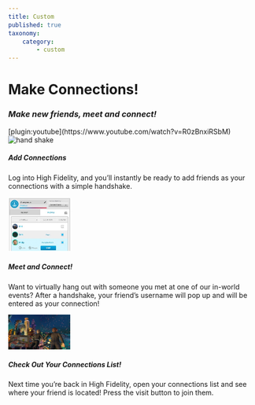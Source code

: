 ```yaml
---
title: Custom
published: true
taxonomy:
    category:
        - custom
---
```


<!--While modifying the content of this page, ensure to only replace the text and image and video URL information. Contact Nimisha to make changes to the design. -->





<div id="sec-pg-title">
  <h1>Make Connections!</h1>
  <h3><i>Make new friends, meet and connect!</i></h3>
</div>

<div id="video-container">
[plugin:youtube](https://www.youtube.com/watch?v=R0zBnxiRSbM)
</div>

<div id="sec-pg-body-1">
<img src="/sec-pg/hand-shake-big.gif" alt="hand shake" width=25% title="Handshake Swirl">
<h5 class="#sec-pg-body-1">Add Connections</h5>
<p>Log into High Fidelity, and you’ll instantly be ready to add friends as your connections with a simple handshake.</p>
</div>

<div id="sec-pg-body-2">
<img src="/sec-pg/connection-list.png" alt="connection-list" width=25% title="Connections">
<h5 class="#sec-pg-body-2">Meet and Connect!</h5>
<p>Want to virtually hang out with someone you met at one of our in-world events? After a handshake, your friend’s username will pop up and will be entered as your connection!</p>
</div>

<div id="sec-pg-body-3">
<img src="/sec-pg/couple-hand-in-hand.png" alt="hand-in-hand" width=25% title="Hand in hand">
<h5 class="#sec-pg-body-3">Check Out Your Connections List!</h5>
<p>Next time you’re back in High Fidelity, open your connections list and see where your friend is located! Press the visit button to join them.</p>
</div>
